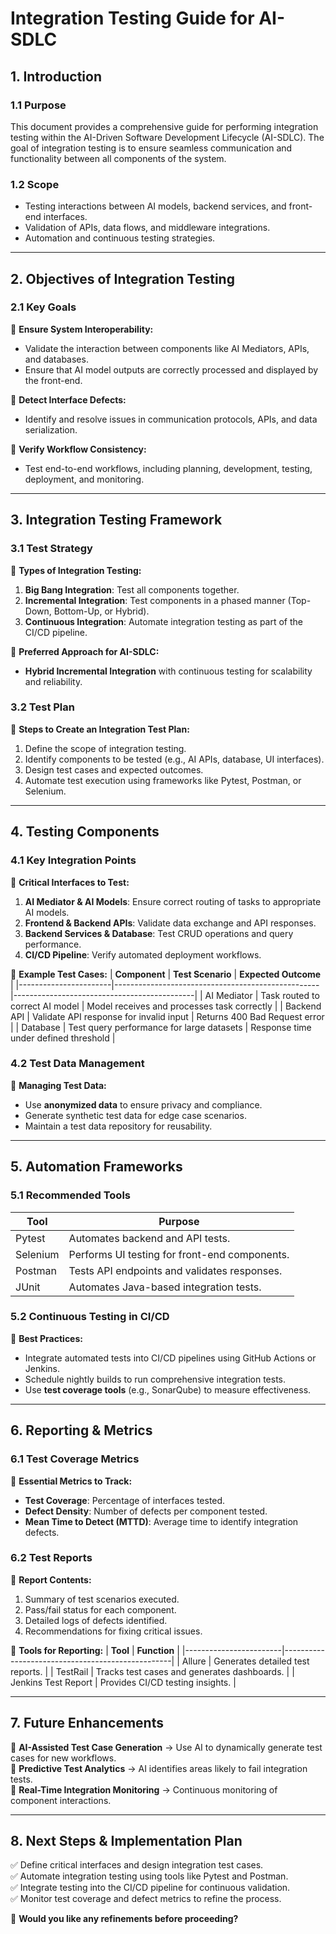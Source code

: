 # **Integration Testing Guide for AI-SDLC**

## **1. Introduction**

### **1.1 Purpose**
This document provides a comprehensive guide for performing integration testing within the AI-Driven Software Development Lifecycle (AI-SDLC). The goal of integration testing is to ensure seamless communication and functionality between all components of the system.

### **1.2 Scope**
- Testing interactions between AI models, backend services, and front-end interfaces.
- Validation of APIs, data flows, and middleware integrations.
- Automation and continuous testing strategies.

---

## **2. Objectives of Integration Testing**

### **2.1 Key Goals**
📌 **Ensure System Interoperability:**
- Validate the interaction between components like AI Mediators, APIs, and databases.
- Ensure that AI model outputs are correctly processed and displayed by the front-end.

📌 **Detect Interface Defects:**
- Identify and resolve issues in communication protocols, APIs, and data serialization.

📌 **Verify Workflow Consistency:**
- Test end-to-end workflows, including planning, development, testing, deployment, and monitoring.

---

## **3. Integration Testing Framework**

### **3.1 Test Strategy**
📌 **Types of Integration Testing:**
1. **Big Bang Integration**: Test all components together.
2. **Incremental Integration**: Test components in a phased manner (Top-Down, Bottom-Up, or Hybrid).
3. **Continuous Integration**: Automate integration testing as part of the CI/CD pipeline.

🔹 **Preferred Approach for AI-SDLC:**
- **Hybrid Incremental Integration** with continuous testing for scalability and reliability.

### **3.2 Test Plan**
📌 **Steps to Create an Integration Test Plan:**
1. Define the scope of integration testing.
2. Identify components to be tested (e.g., AI APIs, database, UI interfaces).
3. Design test cases and expected outcomes.
4. Automate test execution using frameworks like Pytest, Postman, or Selenium.

---

## **4. Testing Components**

### **4.1 Key Integration Points**
📌 **Critical Interfaces to Test:**
1. **AI Mediator & AI Models**: Ensure correct routing of tasks to appropriate AI models.
2. **Frontend & Backend APIs**: Validate data exchange and API responses.
3. **Backend Services & Database**: Test CRUD operations and query performance.
4. **CI/CD Pipeline**: Verify automated deployment workflows.

🔹 **Example Test Cases:**
| **Component**         | **Test Scenario**                                  | **Expected Outcome**                         |
|-----------------------|---------------------------------------------------|---------------------------------------------|
| AI Mediator           | Task routed to correct AI model                   | Model receives and processes task correctly |
| Backend API           | Validate API response for invalid input           | Returns 400 Bad Request error              |
| Database              | Test query performance for large datasets         | Response time under defined threshold       |

### **4.2 Test Data Management**
📌 **Managing Test Data:**
- Use **anonymized data** to ensure privacy and compliance.
- Generate synthetic test data for edge case scenarios.
- Maintain a test data repository for reusability.

---

## **5. Automation Frameworks**

### **5.1 Recommended Tools**
| **Tool**               | **Purpose**                                      |
|------------------------|--------------------------------------------------|
| Pytest                 | Automates backend and API tests.                 |
| Selenium               | Performs UI testing for front-end components.    |
| Postman                | Tests API endpoints and validates responses.     |
| JUnit                  | Automates Java-based integration tests.          |

### **5.2 Continuous Testing in CI/CD**
📌 **Best Practices:**
- Integrate automated tests into CI/CD pipelines using GitHub Actions or Jenkins.
- Schedule nightly builds to run comprehensive integration tests.
- Use **test coverage tools** (e.g., SonarQube) to measure effectiveness.

---

## **6. Reporting & Metrics**

### **6.1 Test Coverage Metrics**
📌 **Essential Metrics to Track:**
- **Test Coverage**: Percentage of interfaces tested.
- **Defect Density**: Number of defects per component tested.
- **Mean Time to Detect (MTTD)**: Average time to identify integration defects.

### **6.2 Test Reports**
📌 **Report Contents:**
1. Summary of test scenarios executed.
2. Pass/fail status for each component.
3. Detailed logs of defects identified.
4. Recommendations for fixing critical issues.

🔹 **Tools for Reporting:**
| **Tool**               | **Function**                                      |
|------------------------|--------------------------------------------------|
| Allure                 | Generates detailed test reports.                 |
| TestRail               | Tracks test cases and generates dashboards.      |
| Jenkins Test Report    | Provides CI/CD testing insights.                 |

---

## **7. Future Enhancements**
🔹 **AI-Assisted Test Case Generation** → Use AI to dynamically generate test cases for new workflows.  
🔹 **Predictive Test Analytics** → AI identifies areas likely to fail integration tests.  
🔹 **Real-Time Integration Monitoring** → Continuous monitoring of component interactions.

---

## **8. Next Steps & Implementation Plan**
✅ Define critical interfaces and design integration test cases.  
✅ Automate integration testing using tools like Pytest and Postman.  
✅ Integrate testing into the CI/CD pipeline for continuous validation.  
✅ Monitor test coverage and defect metrics to refine the process.  

🚀 **Would you like any refinements before proceeding?**

